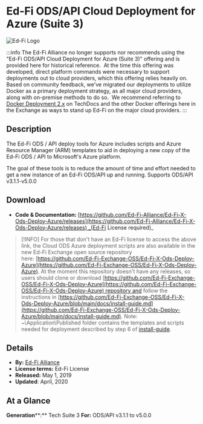 # Ed-Fi ODS/API Cloud Deployment for Azure (Suite 3)

![Ed-Fi Logo](https://edfidocs.blob.core.windows.net/$web/img/edfi-exchange/technology/image.png)

:::info
The Ed-Fi Alliance no longer supports nor recommends using the "Ed-Fi ODS/API Cloud Deployment for Azure (Suite 3)" offering and is provided here for historical reference.  At the time this offering was developed, direct platform commands were necessary to support deployments out to cloud providers, which this offering relies heavily on.  Based on community feedback, we've migrated our deployments to utilize Docker as a primary deployment strategy, as all major cloud providers, along with on-premise methods to do so.  We recommend referring to [Docker Deployment 2.x](https://edfi.atlassian.net/wiki/spaces/EDFITOOLS/pages/24119348/Docker+Deployment+2.x) on TechDocs and the other Docker offerings here in the Exchange as ways to stand up Ed-Fi on the major cloud providers.
:::

## Description

The Ed-Fi ODS / API deploy tools for Azure includes scripts and Azure Resource Manager (ARM) templates to aid in deploying a new copy of the Ed-Fi ODS / API to Microsoft's Azure platform.

The goal of these tools is to reduce the amount of time and effort needed to get a new instance of an Ed-Fi ODS/API up and running. Supports ODS/API v3.1.1-v5.0.0

## Download

* **Code & Documentation:** [https://github.com/Ed-Fi-Alliance/Ed-Fi-X-Ods-Deploy-Azure/releases](https://github.com/Ed-Fi-Alliance/Ed-Fi-X-Ods-Deploy-Azure/releases) _(Ed-Fi License required)_

> [!INFO]
> For those that don't have an Ed-Fi license to access the above link, the Cloud ODS Azure deployment scripts are also available in the new Ed-Fi Exchange open source repository here: [https://github.com/Ed-Fi-Exchange-OSS/Ed-Fi-X-Ods-Deploy-Azure](https://github.com/Ed-Fi-Exchange-OSS/Ed-Fi-X-Ods-Deploy-Azure).
> At the moment this repository doesn't have any releases, so users should clone or download [https://github.com/Ed-Fi-Exchange-OSS/Ed-Fi-X-Ods-Deploy-Azure](https://github.com/Ed-Fi-Exchange-OSS/Ed-Fi-X-Ods-Deploy-Azure) repository and follow the instructions in [https://github.com/Ed-Fi-Exchange-OSS/Ed-Fi-X-Ods-Deploy-Azure/blob/main/docs/install-guide.md](https://github.com/Ed-Fi-Exchange-OSS/Ed-Fi-X-Ods-Deploy-Azure/blob/main/docs/install-guide.md). Note: ~\\Application\\Published folder contains the templates and scripts needed for deployment described by step 6 of [install-guide](https://github.com/Ed-Fi-Exchange-OSS/Ed-Fi-X-Ods-Deploy-Azure/blob/main/docs/install-guide.md##deploying-to-azure).

## Details

* **By:** [Ed-Fi Alliance](https://ed-fi.org)
* **License terms:** Ed-Fi License
* **Released:** May 1, 2019
* **Updated**: April, 2020

## **At a Glance**

**Generation****:** Tech Suite 3
**For:** ODS/API v3.1.1 to v5.0.0
